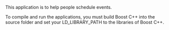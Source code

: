This application is to help people schedule events.

To compile and run the applications, you must build Boost C++ into the source folder and set your LD_LIBRARY_PATH to the libraries of Boost C++.
